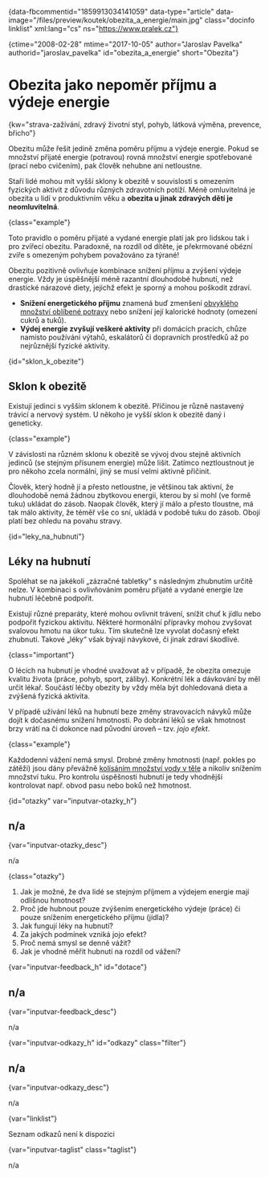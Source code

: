 
{data-fbcommentid="1859913034141059" data-type="article" data-image="/files/preview/koutek/obezita\_a\_energie/main.jpg" class="docinfo linklist" xml:lang="cs" ns="https://www.pralek.cz"}

{ctime="2008-02-28" mtime="2017-10-05" author="Jaroslav Pavelka" authorid="jaroslav\_pavelka" id="obezita\_a_energie" short="Obezita"}

# Obezita jako nepoměr příjmu a výdeje energie

<!-- generated attribute kw by user_udpatekw.sh on 2020-04-17, do not edit -->

{kw="strava-zažívání, zdravý životní styl, pohyb, látková výměna, prevence, břicho"}

Obezitu může řešit jedině změna poměru příjmu a výdeje energie. Pokud se množství přijaté energie (potravou) rovná množství energie spotřebované (prací nebo cvičením), pak člověk nehubne ani netloustne.

Staří lidé mohou mít vyšší sklony k obezitě v souvislosti s omezením fyzických aktivit z důvodu různých zdravotních potíží. Méně omluvitelná je obezita u lidí v produktivním věku a **obezita u jinak zdravých dětí je neomluvitelná**.

{class="example"}

Toto pravidlo o poměru přijaté a vydané energie platí jak pro lidskou tak i pro zvířecí obezitu. Paradoxně, na rozdíl od dítěte, je překrmované obézní zvíře s omezeným pohybem považováno za týrané!

Obezitu pozitivně ovlivňuje kombinace snížení příjmu a zvýšení výdeje energie. Vždy je úspěšnější méně razantní dlouhodobé hubnutí, než drastické nárazové diety, jejichž efekt je sporný a mohou poškodit zdraví.

  * **Snížení energetického příjmu** znamená buď zmenšení [obvyklého množství oblíbené potravy][1] nebo snížení její kalorické hodnoty (omezení cukrů a tuků).
  * **Výdej energie zvyšují veškeré aktivity** při domácích pracích, chůze namísto používání výtahů, eskalátorů či dopravních prostředků až po nejrůznější fyzické aktivity.

{id="sklon\_k\_obezite"}

## Sklon k obezitě

Existují jedinci s vyšším sklonem k obezitě. Příčinou je různě nastavený trávicí a nervový systém. U někoho je vyšší sklon k obezitě daný i geneticky.

{class="example"}

V závislosti na různém sklonu k obezitě se vývoj dvou stejně aktivních jedinců (se stejným přísunem energie) může lišit. Zatímco neztloustnout je pro někoho zcela normální, jiný se musí velmi aktivně přičinit.

Člověk, který hodně jí a přesto netloustne, je většinou tak aktivní, že dlouhodobě nemá žádnou zbytkovou energii, kterou by si mohl (ve formě tuku) ukládat do zásob. Naopak člověk, který jí málo a přesto tloustne, má tak málo aktivity, že téměř vše co sní, ukládá v podobě tuku do zásob. Obojí platí bez ohledu na povahu stravy.

{id="leky\_na\_hubnuti"}

## Léky na hubnutí

Spoléhat se na jakékoli „zázračné tabletky“ s následným zhubnutím určitě nelze. V kombinaci s ovlivňováním poměru přijaté a vydané energie lze hubnutí léčebně podpořit.

Existují různé preparáty, které mohou ovlivnit trávení, snížit chuť k jídlu nebo podpořit fyzickou aktivitu. Některé hormonální přípravky mohou zvyšovat svalovou hmotu na úkor tuku. Tím skutečně lze vyvolat dočasný efekt zhubnutí. Takové „léky“ však bývají návykové, či jinak zdraví škodlivé.

{class="important"}

O lécích na hubnutí je vhodné uvažovat až v případě, že obezita omezuje kvalitu života (práce, pohyb, sport, záliby). Konkrétní lék a dávkování by měl určit lékař. Součástí léčby obezity by vždy měla být dohledovaná dieta a zvýšená fyzická aktivita.

V případě užívání léků na hubnutí beze změny stravovacích návyků může dojít k dočasnému snížení hmotnosti. Po dobrání léků se však hmotnost brzy vrátí na či dokonce nad původní úroveň – tzv. _jojo efekt_.

{class="example"}

Každodenní vážení nemá smysl. Drobné změny hmotnosti (např. pokles po zátěži) jsou dány převážně [kolísáním množství vody v těle][2] a nikoliv snížením množství tuku. Pro kontrolu úspěšnosti hubnutí je tedy vhodnější kontrolovat např. obvod pasu nebo boků než hmotnost.

{id="otazky" var="inputvar-otazky_h"}

## n/a

{var="inputvar-otazky_desc"}

n/a

{class="otazky"}

  1. Jak je možné, že dva lidé se stejným příjmem a výdejem energie mají odlišnou hmotnost?
  2. Proč jde hubnout pouze zvýšením energetického výdeje (práce) či pouze snížením energetického příjmu (jídla)?
  3. Jak fungují léky na hubnutí?
  4. Za jakých podmínek vzniká jojo efekt?
  5. Proč nemá smysl se denně vážit?
  6. Jak je vhodné měřit hubnutí na rozdíl od vážení?

{var="inputvar-feedback_h" id="dotace"}

## n/a

{var="inputvar-feedback_desc"}

n/a

{var="inputvar-odkazy_h" id="odkazy" class="filter"}

## n/a

{var="inputvar-odkazy_desc"}

n/a

{var="linklist"}

Seznam odkazů není k dispozici

{var="inputvar-taglist" class="taglist"}

n/a

 [1]: stravovaci_navyky
 [2]: prijem_tekutin

